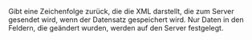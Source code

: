 Gibt eine Zeichenfolge zurück, die die XML darstellt, die zum Server gesendet wird, wenn der Datensatz gespeichert wird. Nur Daten in den Feldern, die geändert wurden, werden auf den Server festgelegt.